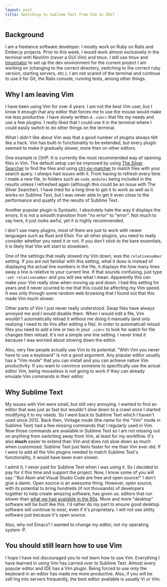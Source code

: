 ```yaml
---
layout: post
title: Switching to Sublime Text from Vim in 2017
---
```


## Background

I am a freelance software developer.  I mostly work on Ruby on Rails and Ember.js projects.  Prior to this week, I would work almost exclusively in the terminal with NeoVim (_never_ a GUI Vim) and tmux.  I still use tmux and [tmuxinator](https://github.com/tmuxinator/tmuxinator) to set up the dev environment for the current project I am working on (changing to the correct directory, switching to the correct ruby version, starting servers, etc.).  I am not scared of the terminal and continue to use it for Git, the Rails console, running tests, among other things.

## Why I am leaving Vim

I have been using Vim for over 4 years.  I am not the best Vim user, but I know it enough that any editor that forces me to use the mouse would make me less productive.  I have slowly written a `.vimrc` that fits my needs and use a few plugins.  I really liked that I could use it in the terminal where I could easily switch to do other things on the terminal.

What I didn't like about Vim was that a good number of plugins always felt like a hack.  Vim has built-in functionality to be extended, but every plugin seemed to make it gradually slower, more than on other editors.

One example is CtrlP.  It is currently the most recommended way of opening files in Vim.  The default setup can be improved by using [The Silver Searcher](https://github.com/ggreer/the_silver_searcher) to find the files and using [ctrl-py-matcher](https://github.com/FelikZ/ctrlp-py-matcher) to match files with your search query.  I _always_ had issues with it.  From having to refresh every time I made a new file, to folders such as `node_modules` being included in the results unless I refreshed again (although this could be an issue with The Silver Searcher).  I have tried for a long time to get it to work as well as it works on Sublime Text, but I was never able to get it even _close_ to the performance and quality of the results of Sublime Text.

Another popular plugin is Syntastic.  I absolutely hate the way it displays the errors.  It is not a smooth transition from "no error" to "error".  Not much to say here, it just looks awful, yet it is highly recommended.

I don't use many plugins, most of them are just to work with newer languages such as Rust and Elixir.  For all other plugins, you need to really consider whether you need it or not.  If you don't stick to the bare essentials, it is likely that Vim will start to slowdown.

One of the settings that really slowed my Vim down, was the `relativenumber` setting.  If you are not familiar with this setting, what it does is instead of displaying the actual line numbers in the file, it displays the how many lines away a line is relative to your current line.  If that sounds confusing, just type `:set relativenumber` and you will see what I mean.  Apparently this can make your Vim really slow when moving up and down.  I had this setting for years and it never ocurred to me that this could be affecting my Vim speed.  It was only through some random web browsing that I found out that this made Vim much slower.

Other parts of Vim I just never really understood.  Swap files have always annoyed me and I would disable them.  When I would edit a file, Vim wouldn't automatically reload it without me doing it manually (and only realizing I need to do this after editing a file).  In order to automaticall reload files you need to add a line or two in your `.vimrc` to look for watch for file changes then reload.  It's not a simple one line setting.  I never tried it because I was worried about slowing down the editor.

Also, very few people actually use Vim to its potential.  "With Vim you never have to use a keyboard" is not a good argument.  Any popular editor usually has a "Vim mode" that you can install and you can achieve native Vim productivity.  If you want to convince someone to specifically use the actual editor Vim, being mouseless is not going to work if they can already emulate Vim commands in their editor.

## Why Sublime Text

My issues with Vim were small, but still very annoying.  I wanted to find an editor that was just as fast but wouldn't slow down to a crawl once I started modifying it to my needs.  So I went back to Sublime Text which I haven't used since 2012.  Back then, Vintage mode (the name for the "Vim" mode in Sublime Text) had a few missing commands that I regularly used in Vim.  Now those commands are available in Sublime Text so I am not missing out on anything from switching away from Vim, at least for my workflow.  It's also **much** easier to extend than Vim and does not slow down as much when customized.  Sublime Text just feels faster for me than Vim ever did.  If I were to add all the Vim plugins needed to match Sublime Text's functionality, it would have been even slower.

I admit it, I never paid for Sublime Text when I was using it.  So I decided to pay for it this time and support the project.  Now, I know some of you will say: "But Atom and Visual Studio Code are free and open source!"  I don't give a damn.  Open source is an awesome thing.  However, open source, with its potential to bring hundreds (if not thousands) of developers together to help create amazing software, has given us: editors that run slower than [what we had available in the 90s](https://en.wikipedia.org/wiki/Gedit).  More and more "desktop" software will be built like this.  I'd rather do my part to ensure good desktop software will continue to exist, even if it's proprietary.  I will not use shitty software just because it's open source.

Also, why not Emacs?  I wanted to change my editor, not my operating system :P.

## You should still learn how to use Vim

I hope I have not discouraged you to not learn how to use Vim.  Everything I have learned in using Vim has carried over to Sublime Text.  Almost every popular editor and IDE has a Vim plugin.  Being forced to use only the keyboard in an editor has made me more productive.  Also, if you will be ssh'ing into servers frequently, the best editor available is usually Vi or Vim.